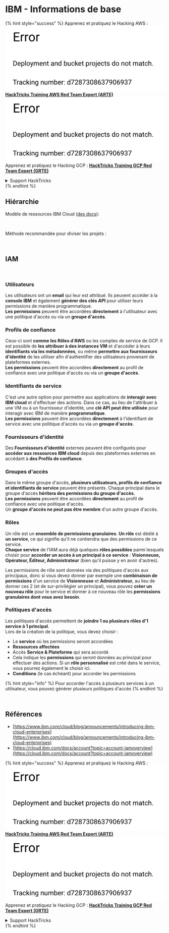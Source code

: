 # IBM - Informations de base

{% hint style="success" %}
Apprenez et pratiquez le Hacking AWS :<img src="../../.gitbook/assets/image (1) (1).png" alt="" data-size="line">[**HackTricks Training AWS Red Team Expert (ARTE)**](https://training.hacktricks.xyz/courses/arte)<img src="../../.gitbook/assets/image (1) (1).png" alt="" data-size="line">\
Apprenez et pratiquez le Hacking GCP : <img src="../../.gitbook/assets/image (2).png" alt="" data-size="line">[**HackTricks Training GCP Red Team Expert (GRTE)**<img src="../../.gitbook/assets/image (2).png" alt="" data-size="line">](https://training.hacktricks.xyz/courses/grte)

<details>

<summary>Support HackTricks</summary>

* Consultez les [**plans d'abonnement**](https://github.com/sponsors/carlospolop)!
* **Rejoignez le** 💬 [**groupe Discord**](https://discord.gg/hRep4RUj7f) ou le [**groupe telegram**](https://t.me/peass) ou **suivez-nous sur** **Twitter** 🐦 [**@hacktricks\_live**](https://twitter.com/hacktricks\_live)**.**
* **Partagez des astuces de hacking en soumettant des PRs aux** [**HackTricks**](https://github.com/carlospolop/hacktricks) et [**HackTricks Cloud**](https://github.com/carlospolop/hacktricks-cloud) dépôts github.

</details>
{% endhint %}

## Hiérarchie

Modèle de ressources IBM Cloud ([des docs](https://www.ibm.com/blog/announcement/introducing-ibm-cloud-enterprises/)):

<figure><img src="../../.gitbook/assets/image (225).png" alt=""><figcaption></figcaption></figure>

Méthode recommandée pour diviser les projets :

<figure><img src="../../.gitbook/assets/image (239).png" alt=""><figcaption></figcaption></figure>

## IAM

<figure><img src="../../.gitbook/assets/image (266).png" alt=""><figcaption></figcaption></figure>

### Utilisateurs

Les utilisateurs ont un **email** qui leur est attribué. Ils peuvent accéder à la **console IBM** et également **générer des clés API** pour utiliser leurs permissions de manière programmatique.\
**Les permissions** peuvent être accordées **directement** à l'utilisateur avec une politique d'accès ou via un **groupe d'accès**.

### Profils de confiance

Ceux-ci sont **comme les Rôles d'AWS** ou les comptes de service de GCP. Il est possible de **les attribuer à des instances VM** et d'accéder à leurs **identifiants via les métadonnées**, ou même **permettre aux fournisseurs d'identité** de les utiliser afin d'authentifier des utilisateurs provenant de plateformes externes.\
**Les permissions** peuvent être accordées **directement** au profil de confiance avec une politique d'accès ou via un **groupe d'accès**.

### Identifiants de service

C'est une autre option pour permettre aux applications de **interagir avec IBM cloud** et d'effectuer des actions. Dans ce cas, au lieu de l'attribuer à une VM ou à un fournisseur d'identité, une **clé API peut être utilisée** pour interagir avec IBM de manière **programmatique**.\
**Les permissions** peuvent être accordées **directement** à l'identifiant de service avec une politique d'accès ou via un **groupe d'accès**.

### Fournisseurs d'identité

Des **Fournisseurs d'identité** externes peuvent être configurés pour **accéder aux ressources IBM cloud** depuis des plateformes externes en accédant à **des Profils de confiance**.

### Groupes d'accès

Dans le même groupe d'accès, **plusieurs utilisateurs, profils de confiance et identifiants de service** peuvent être présents. Chaque principal dans le groupe d'accès **héritera des permissions du groupe d'accès**.\
**Les permissions** peuvent être accordées **directement** au profil de confiance avec une politique d'accès.\
Un **groupe d'accès ne peut pas être membre** d'un autre groupe d'accès.

### Rôles

Un rôle est un **ensemble de permissions granulaires**. **Un rôle** est dédié à **un service**, ce qui signifie qu'il ne contiendra que des permissions de ce service.\
**Chaque service** de l'IAM aura déjà quelques **rôles possibles** parmi lesquels choisir pour **accorder un accès à un principal à ce service** : **Visionneuse, Opérateur, Éditeur, Administrateur** (bien qu'il puisse y en avoir d'autres).

Les permissions de rôle sont données via des politiques d'accès aux principaux, donc si vous devez donner par exemple une **combinaison de permissions** d'un service de **Visionneuse** et **Administrateur**, au lieu de donner ces 2 (et de sur-privilégier un principal), vous pouvez **créer un nouveau rôle** pour le service et donner à ce nouveau rôle les **permissions granulaires dont vous avez besoin**.

### Politiques d'accès

Les politiques d'accès permettent de **joindre 1 ou plusieurs rôles d'1 service à 1 principal**.\
Lors de la création de la politique, vous devez choisir :

* Le **service** où les permissions seront accordées
* **Ressources affectées**
* Accès **Service & Plateforme** qui sera accordé
* Cela indique les **permissions** qui seront données au principal pour effectuer des actions. Si un **rôle personnalisé** est créé dans le service, vous pourrez également le choisir ici.
* **Conditions** (le cas échéant) pour accorder les permissions

{% hint style="info" %}
Pour accorder l'accès à plusieurs services à un utilisateur, vous pouvez générer plusieurs politiques d'accès
{% endhint %}

<figure><img src="../../.gitbook/assets/image (248).png" alt=""><figcaption></figcaption></figure>

## Références

* [https://www.ibm.com/cloud/blog/announcements/introducing-ibm-cloud-enterprises](https://www.ibm.com/cloud/blog/announcements/introducing-ibm-cloud-enterprises)
* [https://cloud.ibm.com/docs/account?topic=account-iamoverview](https://cloud.ibm.com/docs/account?topic=account-iamoverview)

{% hint style="success" %}
Apprenez et pratiquez le Hacking AWS :<img src="../../.gitbook/assets/image (1) (1).png" alt="" data-size="line">[**HackTricks Training AWS Red Team Expert (ARTE)**](https://training.hacktricks.xyz/courses/arte)<img src="../../.gitbook/assets/image (1) (1).png" alt="" data-size="line">\
Apprenez et pratiquez le Hacking GCP : <img src="../../.gitbook/assets/image (2).png" alt="" data-size="line">[**HackTricks Training GCP Red Team Expert (GRTE)**<img src="../../.gitbook/assets/image (2).png" alt="" data-size="line">](https://training.hacktricks.xyz/courses/grte)

<details>

<summary>Support HackTricks</summary>

* Consultez les [**plans d'abonnement**](https://github.com/sponsors/carlospolop)!
* **Rejoignez le** 💬 [**groupe Discord**](https://discord.gg/hRep4RUj7f) ou le [**groupe telegram**](https://t.me/peass) ou **suivez-nous sur** **Twitter** 🐦 [**@hacktricks\_live**](https://twitter.com/hacktricks\_live)**.**
* **Partagez des astuces de hacking en soumettant des PRs aux** [**HackTricks**](https://github.com/carlospolop/hacktricks) et [**HackTricks Cloud**](https://github.com/carlospolop/hacktricks-cloud) dépôts github.

</details>
{% endhint %}
